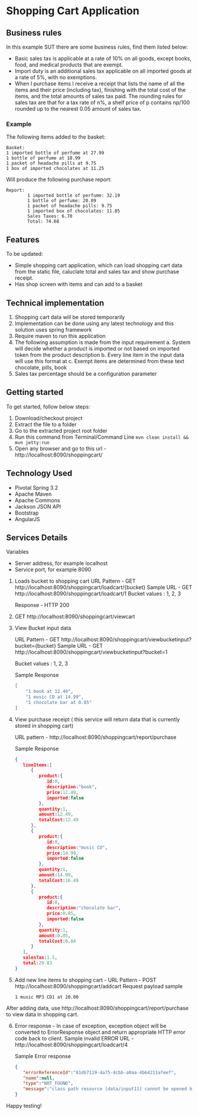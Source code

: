 # Shopping Cart Application
## Business rules
In this example SUT there are some business rules, find them listed below:
- Basic sales tax is applicable at a rate of 10% on all goods, except books, food,
and medical products that are exempt. 
- Import duty is an additional sales tax applicable on all imported goods at a rate of 5%, with no exemptions.
- When I purchase items I receive a receipt that lists the name of all the items and
their price (including tax), finishing with the total cost of the items, and the total
amounts of sales tax paid. 
The rounding rules for sales tax are that for a tax rate of n%, a shelf price of p contains np/100 rounded up to the nearest 0.05 amount of sales tax.

### Example
The following items added to the basket:


```text
Basket:
1 imported bottle of perfume at 27.99
1 bottle of perfume at 18.99
1 packet of headache pills at 9.75
1 box of imported chocolates at 11.25
```
Will produce the following purchase report:
	
```
Report:
		1 imported bottle of perfume: 32.19
		1 bottle of perfume: 20.89
		1 packet of headache pills: 9.75
		1 imported box of chocolates: 11.85
		Sales Taxes: 6.70
		Total: 74.68
```
## Features
To be updated:
- Simple shopping cart application, which can load shopping cart data from the static file, caluclate total and sales tax and show purchase receipt.
- Has shop screen with items and can add to a basket

## Technical implementation
1. Shopping cart data will be stored temporarily
2. Implementation can be done using any latest technology and this solution uses spring framework
3. Require maven to run this application
4. The following assumption is made from the input requirement
	a. System will decide whether a product is imported or not based on imported token from the product description
	b. Every line item in the input data will use this format <Qty> <imported> <desc> at <price>
     c. Exempt items are determined from these text chocolate, pills, book
5. Sales tax percentage should be a configuration parameter

## Getting started
To get started, follow below steps:
1. Download/checkout project
2. Extract the file to a folder
3. Go to the extracted project root folder
4. Run this command from Terminal/Command Line
```mvn clean install && mvn jetty:run```
5. Open any browser and go to this url - http://localhost:8090/shoppingcart/

## Technology Used
- Pivotal Spring 3.2
- Apache Maven 
- Apache Commons 
- Jackson JSON API
- Bootstrap
- AngularJS

## Services Details

Variables
- Server address, for example localhost
- Service port, for example 8090


1. Loads bucket to shopping cart
	URL Pattern - GET http://localhost:8090/shoppingcart/loadcart/{bucket}
	Sample URL - GET http://localhost:8090/shoppingcart/loadcart/1
	Bucket values : 1, 2, 3

	Response -  HTTP 200
	
2. GET http://localhost:8090/shoppingcart/viewcart

3. View Bucket input data

	URL Pattern -  GET http://localhost:8090/shoppingcart/viewbucketinput?bucket={bucket}
	Sample URL - GET http://localhost:8090/shoppingcart/viewbucketinput?bucket=1

	Bucket values : 1, 2, 3
	
	Sample Response
	
	```json
	[
		"1 book at 12.49",
		"1 music CD at 14.99",
		"1 chocolate bar at 0.85"
	]
	```
	


4. View purchase receipt ( this service will return data that is currently stored in shopping cart)

	URL pattern - http://localhost:8090/shoppingcart/report/purchase

	Sample Response
	```json
	{
	   lineItems:[
	      {
	         product:{
	            id:0,
	            description:"book",
	            price:12.49,
	            imported:false
	         },
	         quantity:1,
	         amount:12.49,
	         totalCost:12.49
	      },
	      {
	         product:{
	            id:0,
	            description:"music CD",
	            price:14.99,
	            imported:false
	         },
	         quantity:1,
	         amount:14.99,
	         totalCost:16.49
	      },
	      {
	         product:{
	            id:0,
	            description:"chocolate bar",
	            price:0.85,
	            imported:false
	         },
	         quantity:1,
	         amount:0.85,
	         totalCost:0.84
	      }
	   ],
	   salesTax:1.5,
	   total:29.83
	}
	```

5. Add new line items to shopping cart -
	URL Pattern - POST http://localhost:8090/shoppingcart/addcart
	Request payload sample
    ```text
    1 music MP3 CD1 at 20.00
	```

After adding data, use http://localhost:8090/shoppingcart/report/purchase to view data in shopping cart.
	
6. Error response - In case of exception, exception object will be converted to ErrorResponse object and return appropriate HTTP error code back to client. Sample invalid ERROR URL - http://localhost:8090/shoppingcart/loadcart/4
    
    Sample Error response
    ```json
	{
	   "errorReferenceId":"81db7119-4a75-4cbb-a0aa-4b64211afeef",
	   "name":null,
	   "type":"NOT_FOUND",
	   "message":"class path resource [data/input11] cannot be opened because it does not exist"
	}
	```

Happy testing!
	
